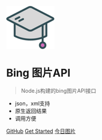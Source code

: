 ![](.\static\img\favicon.png)

# Bing 图片API

> Node.js构建的bing图片API接口

* json，xml支持
* 原生返回结果
* 调用方便

[GitHub](https://github.com/chengjunchao/bing-pic-api/)
[Get Started](#Bing图片-api)
[今日图片](http://127.0.0.1:2020/showtoday)

